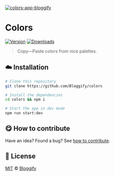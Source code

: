 <!-- Please do not edit this file. Edit the `blah` field in the `package.json` instead. If in doubt, open an issue. -->


[![colors-app-bloggify](https://i.imgur.com/5dGCs9s.png)](http://colors.bloggify.org)

# Colors

 [![Version](https://img.shields.io/npm/v/colors-app-bloggify.svg)](https://www.npmjs.com/package/colors-app-bloggify) [![Downloads](https://img.shields.io/npm/dt/colors-app-bloggify.svg)](https://www.npmjs.com/package/colors-app-bloggify)

> Copy—Paste colors from nice palettes.

## :cloud: Installation

```bash
# Clone this repository
git clone https://github.com/Bloggify/colors

# Install the dependencies
cd colors && npm i

# Start the app in dev mode
npm run start:dev
```


## :yum: How to contribute
Have an idea? Found a bug? See [how to contribute][contributing].



## :scroll: License

[MIT][license] © [Bloggify][website]

[license]: http://showalicense.com/?fullname=Bloggify%20%3Csupport%40bloggify.org%3E%20(https%3A%2F%2Fbloggify.org)&year=2017#license-mit
[website]: https://bloggify.org
[contributing]: /CONTRIBUTING.md
[docs]: /DOCUMENTATION.md
